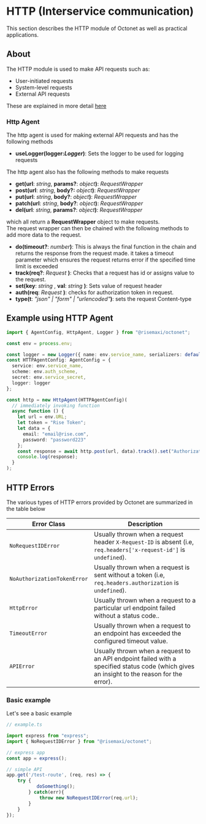 # HTTP (Interservice communication)

This section describes the HTTP module of Octonet as well as practical applications.

## About

The HTTP module is used to make API requests such as:

- User-initiated requests
- System-level requests
- External API requests

These are explained in more detail [here](Authentication.md)

### Http Agent

The http agent is used for making external API requests and has the following methods

- **useLogger(logger:_Logger_)**: Sets the logger to be used for logging requests

The http agent also has the following methods to make requests

- **get(url**: _string_, **params?**: _object_**)**: _RequestWrapper_
- **post(url**: _string_, **body?:** _object_**)**: _RequestWrapper_
- **put(url**: _string_, **body?**: _object_**)**: _RequestWrapper_
- **patch(url**: _string_, **body?**: _object_**)**: _RequestWrapper_
- **del(url**: _string_, **params?**: _object_**)**: _RequestWrapper_

which all return a **RequestWrapper** object to make requests.  
The request wrapper can then be chained with the following methods to add more data to the request.

- **do(timeout?**: _number_**)**: This is always the final function in the chain and returns the response from the request made. it takes a timeout parameter which ensures the request returns error if the specified time limit is exceeded
- **track(req?**: _Request_ **)**: Checks that a request has id or assigns value to the request.
- **set(key**: _string_ , **val**: _string_ **)**: Sets value of request header
- **auth(req**: _Request_ **)**: checks for authorization token in request.
- **type(t**: _"json" | "form" | "urlencoded"_**)**: sets the request Content-type

## Example using HTTP Agent

```typescript
import { AgentConfig, HttpAgent, Logger } from "@risemaxi/octonet";

const env = process.env;

const logger = new Logger({ name: env.service_name, serializers: defaultSerializers() });
const HTTPAgentConfig: AgentConfig = {
  service: env.service_name,
  scheme: env.auth_scheme,
  secret: env.service_secret,
  logger: logger
};

const http = new HttpAgent(HTTPAgentConfig)(
  // immediately invoking function
  async function () {
    let url = env.URL;
    let token = "Rise Token";
    let data = {
      email: "email@rise.com",
      password: "password223"
    };
    const response = await http.post(url, data).track().set("Authorization", token).do();
    console.log(response);
  }
);
```

## HTTP Errors

The various types of HTTP errors provided by Octonet are summarized in the table below

| Error Class                 | Description                                                                                                                                |
| --------------------------- | ------------------------------------------------------------------------------------------------------------------------------------------ |
| `NoRequestIDError`          | Usually thrown when a request header `X-Request-ID` is absent (i.e, `req.headers['x-request-id']` is `undefined`).                         |
| `NoAuthorizationTokenError` | Usually thrown when a request is sent without a token (i.e, `req.headers.authorization` is `undefined`).                                   |
| `HttpError`                 | Usually thrown when a request to a particular url endpoint failed without a status code..                                                  |
| `TimeoutError`              | Usually thrown when a request to an endpoint has exceeded the configured timeout value.                                                    |
| `APIError`                  | Usually thrown when a request to an API endpoint failed with a specified status code (which gives an insight to the reason for the error). |

### Basic example

Let's see a basic example

```js
// example.ts

import express from "express";
import { NoRequestIDError } from "@risemaxi/octonet";

// express app
const app = express();

// simple API
app.get('/test-route', (req, res) => {
    try {
           doSomething();
        } catch(err){
            throw new NoRequestIDError(req.url);
        }
    }
});
```
